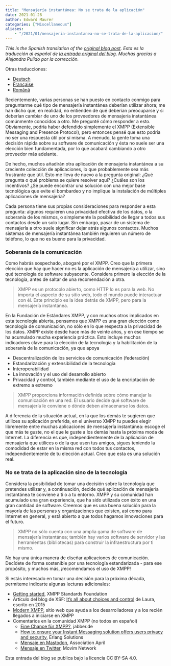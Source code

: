 ```yaml
---
title: "Mensajería instantánea: No se trata de la aplicación"
date: 2021-01-28
author: Edward Maurer
categories: ["Miscellaneous"]
aliases:
    - "/2021/01/mensajeria-instantanea-no-se-trata-de-la-aplicacion/"
---
```


_This is the Spanish translation of the [original blog post](https://xmpp.org/2021/01/instant-messaging-its-not-about-the-app/)._
_Esta es la traducción al español de [la entrada original del blog](https://xmpp.org/2021/01/instant-messaging-its-not-about-the-app/)._
_Muchas gracias a Alejandra Pulido por la corrección._

Otras traducciones:

- [Deutsch](https://xmpp.org/2021/01/instant-messaging-es-geht-nicht-um-die-app/)
- [Française](https://xmpp.org/2021/01/messagerie-instantanee-il-ne-sagit-pas-de-lapplication/)
- [Română](https://xmpp.org/2021/01/mesagerie-instantanee-nu-este-vorba-despre-aplicatie/)

Recientemente, varias personas se han puesto en contacto conmigo para preguntarme qué tipo de mensajería instantánea deberían utilizar ahora; me han dicho que, en realidad, no entienden de qué deberían preocuparse y si deberían cambiar de uno de los proveedores de mensajería instantánea comúnmente conocidos a otro. 
Me pregunté cómo responder a esto. Obviamente, podría haber defendido simplemente el XMPP (Extensible Messaging and Presence Protocol), pero entonces pensé que esto podría no ser una respuesta útil por sí misma. A menudo, la gente toma una decisión rápida sobre su software de comunicación y ésta no suele ser una elección bien fundamentada, por lo que acabará cambiando a otro proveedor más adelante.

De hecho, muchos añadirán otra aplicación de mensajería instantánea a su creciente colección de aplicaciones, lo que probablemente sea más frustrante que útil. Esto me lleva de nuevo a la pregunta original: ¿Qué pregunta o qué problema se quiere resolver aquí? ¿Cuáles son los incentivos? ¿Se puede encontrar una solución con una mejor base tecnológica que evite el bombardeo y no implique la instalación de múltiples aplicaciones de mensajería?

Cada persona tiene sus propias consideraciones para responder a esta pregunta: algunos requieren una privacidad efectiva de los datos, o la soberanía de los mismos, o simplemente la posibilidad de llegar a todos sus contactos desde un solo lugar. Sin embargo, pasar de un sistema de mensajería a otro suele significar dejar atrás algunos contactos. Muchos sistemas de mensajería instantánea también requieren un número de teléfono, lo que no es bueno para la privacidad.

### Soberanía de la comunicación

Como habrás sospechado, abogaré por el XMPP. Creo que la primera elección que hay que hacer no es la aplicación de mensajería a utilizar, sino qué tecnología de software subyacente. Considera primero la elección de la tecnología, antes de saltar de una recomendación a otra.

> XMPP es un protocolo abierto, como HTTP lo es para la web. No importa el aspecto de su sitio web, todo el mundo puede interactuar con él. Este principio es la idea detrás de XMPP, pero para la mensajería instantánea.

En la Fundación de Estándares XMPP, y con muchos otros implicados en esta tecnología abierta, pensamos que XMPP es una gran elección como tecnología de comunicación, no sólo en lo que respecta a la privacidad de los datos. XMPP existe desde hace más de veinte años, y en ese tiempo se ha acumulado mucha experiencia práctica. Esto incluye muchos indicadores clave para la elección de la tecnología y la habilitación de la soberanía de la comunicación, ya que apoya

- Descentralización de los servicios de comunicación (federación)
- Estandarización y extensibilidad de la tecnología
- Interoperabilidad
- La innovación y el uso del desarrollo abierto
- Privacidad y control, también mediante el uso de la encriptación de extremo a extremo

> XMPP proporciona información definida sobre cómo manejar la comunicación en una red. El usuario decide qué software de mensajería le conviene o dónde deben almacenarse los datos.

A diferencia de la situación actual, en la que los demás te sugieren que utilices su aplicación preferida, en el universo XMPP tu puedes elegir libremente entre muchas aplicaciones de mensajería instantánea: escoge el que más te guste, no el que le guste a los demás hasta la próxima moda de Internet. La diferencia es que, independientemente de la aplicación de mensajería que utilices o de la que usen tus amigos, sigues teniendo la comodidad de estar en la misma red con todos tus contactos, independientemente de tu elección actual. Creo que esta es una solución real.

### No se trata de la aplicación sino de la tecnología

Considera la posibilidad de tomar una decisión sobre la tecnología que pretendes utilizar y, a continuación, decide qué aplicación de mensajería instantánea te conviene a ti o a tu entorno. XMPP y su comunidad han acumulado una gran experiencia, que ha sido utilizada con éxito en una gran cantidad de software. Creemos que es una buena solución para la mayoría de las personas y organizaciones que existen, así como para Internet en general, y está abierto a que todos hagamos innovaciones para el futuro.

> XMPP no sólo cuenta con una amplia gama de software de mensajería instantánea; también hay varios software de servidor y las herramientas (bibliotecas) para construir la infraestructura por ti mismo.

No hay una única manera de diseñar aplicaciones de comunicación. Decídete de forma sostenible por una tecnología estandarizada - para ese propósito, y muchos más, ¡recomendamos el uso de XMPP!

Si estás interesado en tomar una decisión para la próxima década, permíteme indicarte algunas lecturas adicionales:

- [Getting started](https://xmpp.org/getting-started/), XMPP Standards Foundation
- Artículo del blog de XSF: [It’s all about choices and control](https://xmpp.org/2015/01/its-all-about-choices-and-control/) de Laura, escrito en 2015
- [Modern XMPP](https://docs.modernxmpp.org/), sitio web que ayuda a los desarrolladores y a los recién llegados a iniciarse en XMPP
- Comentarios en la comunidad XMPP (no todos en español)
    - [Eine Chance für XMPP?](https://www.jabber.de/eine-chance-fuer-xmpp/), jabber.de
    - [How to ensure your Instant Messaging solution offers users privacy and security](https://www.erlang-solutions.com/blog/how-to-ensure-your-instant-messaging-solution-offers-users-privacy-and-security.html), Erlang Solutions
    - [Mensaje en Mastodon](https://pouet.april.org/@aprilorg/105520799332659637), Association April
    - [Mensaje en Twitter](https://twitter.com/MovimNetwork/status/1351138046029279239), Movim Network

Esta entrada del blog se publica bajo la licencia CC BY-SA 4.0.
